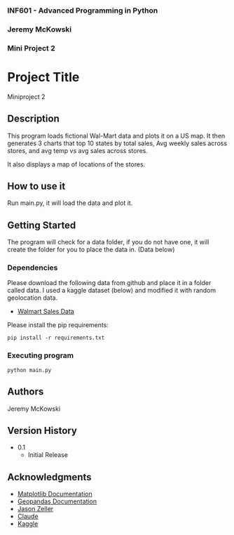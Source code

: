 ### INF601 - Advanced Programming in Python
### Jeremy McKowski
### Mini Project 2
 
# Project Title
 
Miniproject 2 
 
## Description
 
This program loads fictional Wal-Mart data and plots it on a US map.
It then generates 3 charts that top 10 states by total sales, 
Avg weekly sales across stores, and avg temp vs avg sales across stores.

It also displays a map of locations of the stores.
 
## How to use it
Run main.py, it will load the data and plot it.

## Getting Started

The program will check for a data folder, 
if you do not have one, it will create the folder for you to place the data in. (Data below)

### Dependencies
Please download the following data from github and place it in a folder called data.
I used a kaggle dataset (below) and modified it with random geolocation data. 

* [Walmart Sales Data](https://github.com/QuantumOfThought/miniProject2JeremyMcKowski/blob/main/data/Walmart_sales.csv) 

Please install the pip requirements:
```
pip install -r requirements.txt
```
 
### Executing program
```
python main.py
```
 
## Authors
Jeremy McKowski
 
## Version History

* 0.1
    * Initial Release
 
## Acknowledgments

* [Matplotlib Documentation](https://matplotlib.org/stable/users/index.html)
* [Geopandas Documentation](https://geopandas.org/en/stable/docs/user_guide/mapping.html)
* [Jason Zeller](https://www.youtube.com/@profzeller)
* [Claude](https://claude.ai/share/8d067276-03d9-48d6-986a-4adbd0faf1c0)
* [Kaggle](https://www.kaggle.com/code/msjahid/walmart-sales-exploration/input)
